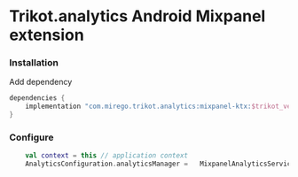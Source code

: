 # Trikot.analytics Android Mixpanel extension

### Installation

Add dependency

```groovy
dependencies {
    implementation "com.mirego.trikot.analytics:mixpanel-ktx:$trikot_version"
}
```

### Configure

```kotlin
    val context = this // application context
    AnalyticsConfiguration.analyticsManager =   MixpanelAnalyticsService(this)
```
